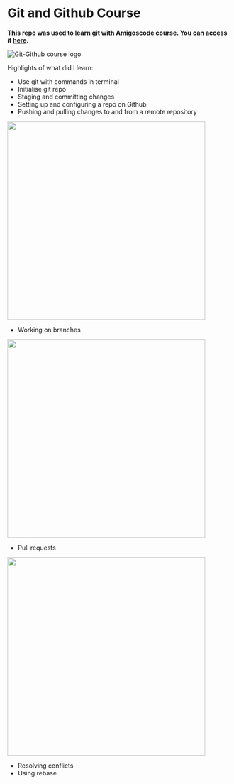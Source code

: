 # Git and Github Course 

**This repo was used to learn git with Amigoscode course. You can access it [here](https://amigoscode.com/courses/git-github).**


![Git-Github course logo](https://user-images.githubusercontent.com/8579347/116434856-b3a25400-a842-11eb-91f0-e33ca7d0f680.png)


Highlights of what did I learn:
- Use git with commands in terminal
- Initialise git repo
- Staging and committing changes
- Setting up and configuring a repo on Github
- Pushing and pulling changes to and from a remote repository
<img src="https://user-images.githubusercontent.com/8579347/117078768-705c4f80-ad32-11eb-879a-fc3addcad81f.png" width="446"/>

- Working on branches 
<img src="https://user-images.githubusercontent.com/8579347/117078689-4440ce80-ad32-11eb-9dc6-448d3d177964.png" width="446"/>

- Pull requests
<img src="https://user-images.githubusercontent.com/8579347/117078662-30956800-ad32-11eb-99ab-55ed86cf1c6c.png" width="446"/>

- Resolving conflicts
- Using rebase

